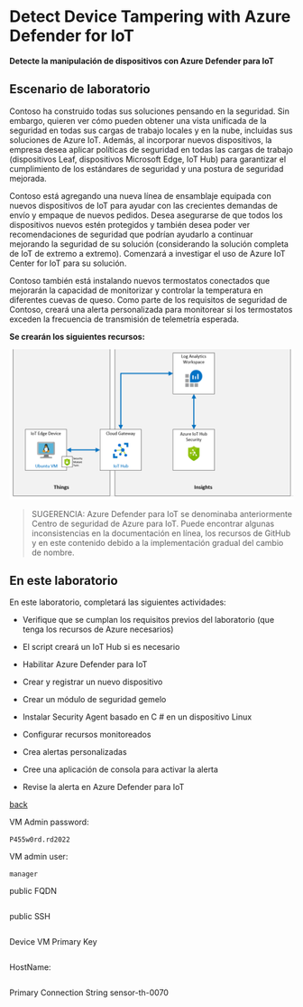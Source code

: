 # Detect Device Tampering with Azure Defender for IoT

**Detecte la manipulación de dispositivos con Azure Defender para IoT**

## Escenario de laboratorio

Contoso ha construido todas sus soluciones pensando en la seguridad. Sin embargo, quieren ver cómo pueden obtener una vista unificada de la seguridad en todas sus cargas de trabajo locales y en la nube, incluidas sus soluciones de Azure IoT. Además, al incorporar nuevos dispositivos, la empresa desea aplicar políticas de seguridad en todas las cargas de trabajo (dispositivos Leaf, dispositivos Microsoft Edge, IoT Hub) para garantizar el cumplimiento de los estándares de seguridad y una postura de seguridad mejorada.

Contoso está agregando una nueva línea de ensamblaje equipada con nuevos dispositivos de IoT para ayudar con las crecientes demandas de envío y empaque de nuevos pedidos. Desea asegurarse de que todos los dispositivos nuevos estén protegidos y también desea poder ver recomendaciones de seguridad que podrían ayudarlo a continuar mejorando la seguridad de su solución (considerando la solución completa de IoT de extremo a extremo). Comenzará a investigar el uso de Azure IoT Center for IoT para su solución.

Contoso también está instalando nuevos termostatos conectados que mejorarán la capacidad de monitorizar y controlar la temperatura en diferentes cuevas de queso. Como parte de los requisitos de seguridad de Contoso, creará una alerta personalizada para monitorear si los termostatos exceden la frecuencia de transmisión de telemetría esperada.

**Se crearán los siguientes recursos:**

![](LAB_AK_18-architecture.png)

> SUGERENCIA: Azure Defender para IoT se denominaba anteriormente Centro de seguridad de Azure para IoT. Puede encontrar algunas inconsistencias en la documentación en línea, los recursos de GitHub y en este contenido debido a la implementación gradual del cambio de nombre.
>

## En este laboratorio

En este laboratorio, completará las siguientes actividades:

- Verifique que se cumplan los requisitos previos del laboratorio (que tenga los recursos de Azure necesarios)

- El script creará un IoT Hub si es necesario
- Habilitar Azure Defender para IoT
- Crear y registrar un nuevo dispositivo
- Crear un módulo de seguridad gemelo
- Instalar Security Agent basado en C # en un dispositivo Linux
- Configurar recursos monitoreados
- Crea alertas personalizadas
- Cree una aplicación de consola para activar la alerta
- Revise la alerta en Azure Defender para IoT

[back](../Readme.md)

VM Admin password:

```
P455w0rd.rd2022
```

VM admin user:

```
manager
```

public FQDN

```

```

public SSH

```

```

Device VM Primary Key

```

```

HostName:

```

```

Primary Connection String sensor-th-0070

```

```

